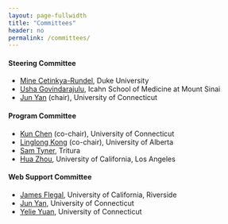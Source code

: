 ```yaml
---
layout: page-fullwidth
title: "Committees"
header: no
permalink: /committees/
---
```


#### Steering Committee
+ [Mine Cetinkya-Rundel](https://scholars.duke.edu/person/mine), Duke University
+ [Usha Govindarajulu](https://profiles.mountsinai.org/usha-govindarajulu), Icahn School of Medicine at Mount Sinai
+ [Jun Yan](https://stat.uconn.edu/jun-yan/) (chair), University of Connecticut 

#### Program Committee
+ [Kun Chen](https://kun-chen.uconn.edu) (co-chair), University of Connecticut
+ [Linglong Kong](https://sites.ualberta.ca/~lkong/) (co-chair), University of Alberta
+ [Sam Tyner](https://sctyner.me), Tritura
+ [Hua Zhou](https://ph.ucla.edu/faculty/zhou), University of California, Los Angeles

#### Web Support Committee
+ [James Flegal](https://faculty.ucr.edu/~jflegal/), University of California,
  Riverside
+ [Jun Yan](https://stat.uconn.edu/jun-yan/), University of Connecticut
+ [Yelie Yuan](https://yelie-yuan.netlify.app), University of Connecticut

